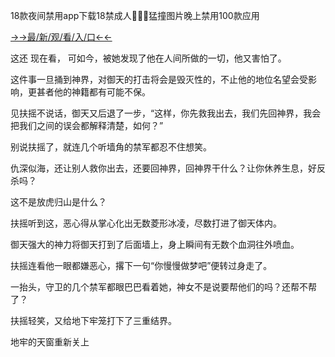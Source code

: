 18款夜间禁用app下载18禁成人🍆🍑🔞猛撞图片晚上禁用100款应用


<a href="https://m8k3.cc">→→最/新/观/看/入/口←←</a>


这还
现在看，
可如今，被她发现了他在人间所做的一切，他又害怕了。

这件事一旦捅到神界，对御天的打击将会是毁灭性的，不止他的地位名望会受影响，更甚者他的神籍都有可能不保。

见扶摇不说话，御天又后退了一步，“这样，你先救我出去，我们先回神界，我会把我们之间的误会都解释清楚，如何？”

别说扶摇了，就连几个听墙角的禁军都忍不住想笑。

仇深似海，还让别人救你出去，还要回神界，回神界干什么？让你休养生息，好反杀吗？

这不是放虎归山是什么？

扶摇听到这，恶心得从掌心化出无数菱形冰凌，尽数打进了御天体内。

御天强大的神力将御天打到了后面墙上，身上瞬间有无数个血洞往外喷血。

扶摇连看他一眼都嫌恶心，撂下一句“你慢慢做梦吧”便转过身走了。

一抬头，守卫的几个禁军都眼巴巴看着她，神女不是说要帮他们的吗？还帮不帮了？

扶摇轻笑，又给地下牢笼打下了三重结界。

地牢的天窗重新关上
